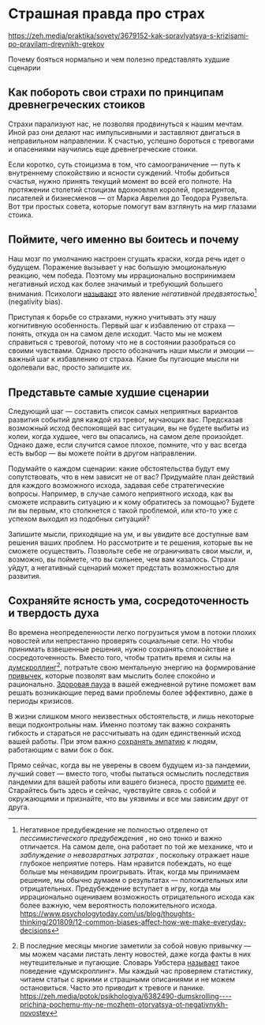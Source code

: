 # Страшная правда про страх

<https://zeh.media/praktika/sovety/3679152-kak-spravlyatsya-s-krizisami-po-pravilam-drevnikh-grekov>

Почему бояться нормально и чем полезно представлять худшие сценарии

## Как побороть свои страхи по принципам древнегреческих стоиков

Страхи парализуют нас, не позволяя продвинуться к нашим мечтам. Иной раз они делают нас импульсивными и заставляют двигаться в неправильном направлении. К счастью, успешно бороться с тревогами и опасениями научились еще древнегреческие стоики.

Если коротко, суть стоицизма в том, что самоограничение — путь к внутреннему спокойствию и ясности суждений. Чтобы добиться счастья, нужно принять текущий момент во всей его полноте. На протяжении столетий стоицизм вдохновлял королей, президентов, писателей и бизнесменов — от Марка Аврелия до Теодора Рузвельта. Вот три простых совета, которые помогут вам взглянуть на мир глазами стоика.

## Поймите, чего именно вы боитесь и почему

Наш мозг по умолчанию настроен сгущать краски, когда речь идет о будущем. Поражение вызывает у нас большую эмоциональную реакцию, чем победа. Поэтому мы иррационально воспринимаем негативный исход как более значимый и требующий большего внимания. Психологи [называют](https://www.psychologytoday.com/us/blog/thoughts-thinking/201809/12-common-biases-affect-how-we-make-everyday-decisions) это явление _негативной предвзятостью_[^1] (negativity bias).

[^1]: Негативное предубеждение не полностью отделено от _пессимистического предубеждения_ , но оно тонко и важно отличается. На самом деле, она работает по той же механике, что и _заблуждение о невозвратных затратах_ , поскольку отражает наше глубокое неприятие потерь. Нам нравится побеждать, но еще больше мы ненавидим проигрывать. Итак, когда мы принимаем решение, мы обычно думаем о результатах — положительных или отрицательных. Предубеждение вступает в игру, когда мы иррационально оцениваем возможность отрицательного исхода как более важную, чем вероятность положительного исхода. <https://www.psychologytoday.com/us/blog/thoughts-thinking/201809/12-common-biases-affect-how-we-make-everyday-decisions>

Приступая к борьбе со страхами, нужно учитывать эту нашу когнитивную особенность. Первый шаг к избавлению от страха — понять, откуда он на самом деле исходит. Часто мы не можем справиться с тревогой, потому что не в состоянии разобраться со своими чувствами. Однако просто обозначить наши мысли и эмоции — важный шаг к избавлению от страха. Какие бы пугающие мысли ни одолевали вас, просто запишите их.

## Представьте самые худшие сценарии

Следующий шаг — составить список самых неприятных вариантов развития событий для каждой из тревог, мучающих вас. Предсказав возможный исход беспокоящей вас ситуации, вы не будете выбиты из колеи, когда худшее, чего вы опасались, на самом деле произойдет. Однако даже, если случится самое плохое, помните, что у вас всегда есть выбор — вы можете пойти в другом направлении.

Подумайте о каждом сценарии: какие обстоятельства будут ему сопутствовать, что в нем зависит не от вас? Придумайте план действий для каждого возможного исхода, задавая себе стратегические вопросы. Например, в случае самого неприятного исхода, как вы сможете исправить ситуацию и к кому обратитесь за помощью? Будете ли вы первым, кто столкнется с такой проблемой, или кто-то уже с успехом выходил из подобных ситуаций?

Запишите мысли, приходящие на ум, и вы увидите все доступные вам решения ваших проблем. Но рассмотрите и те решения, которые вы не сможете осуществить. Позвольте себе не ограничивать свои мысли, и, возможно, вы поймете, что вы сильнее, чем вам казалось. Страхи уйдут, а негативный сценарий может предстать возможностью для развития.

## Сохраняйте ясность ума, сосредоточенность и твердость духа

Во времена неопределенности легко погрузиться умом в потоки плохих новостей или непрестанно проверять социальные сети. Но чтобы принимать взвешенные решения, нужно сохранять спокойствие и сосредоточенность. Вместо того, чтобы тратить время и силы на [думскроллинг](https://zeh.media/potok/psikhologiya/6382490-dumskrolling----prichina-pochemu-my-ne-mozhem-otorvatsya-ot-negativnykh-novostey)[^2], потратьте свою ментальную энергию на формирование [привычек](https://zeh.media/praktika/rabota/6230541-mayndfulnes), которые позволят вам мыслить более спокойно и рационально. [Здоровая пауза](https://zeh.media/zhizn/idei/6408952-tvorcheskaya-prazdnost-a-ne-bezdelye-pochemu-vremya-ot-vremeni-stoit-ne-delat-voobshche-nichego) в вашей ежедневной рутине поможет вам решать возникающие перед вами проблемы более эффективно, даже в периоды кризисов.

[^2]: В последние месяцы многие заметили за собой новую привычку — мы можем часами листать ленту новостей, даже когда факты в них неутешительные и пугающие. Словарь Уэбстера [называет](https://www.merriam-webster.com/words-at-play/doomsurfing-doomscrolling-words-were-watching) такое поведение «думскроллинг». Мы каждый час проверяем статистику, читаем статьи с яркими и страшными описаниями и не можем остановиться. Часто это приводит к тревоге и панике. <https://zeh.media/potok/psikhologiya/6382490-dumskrolling----prichina-pochemu-my-ne-mozhem-otorvatsya-ot-negativnykh-novostey>

В жизни слишком много неизвестных обстоятельств, и лишь некоторые вещи подконтрольны нам. Именно поэтому так важно сохранять гибкость и стараться не рассчитывать на один единственный исход вашей работы. При этом важно [сохранять эмпатию](https://zeh.media/potok/psikhich/5398417-5-sposobov-razvivat-svoy-emotsionalny-intellekt-ezhednevno) к людям, работающим с вами бок о бок.

Прямо сейчас, когда вы не уверены в своем будущем из-за пандемии, лучший совет — вместо того, чтобы пытаться осмыслить последствия пандемии для вашей работы или вашего бизнеса, просто [примите](https://zeh.media/zhizn/tryevozhnost/3714968-perezhivayete-o-budushchem-vot-tri-soveta-kak-spravitsya) ее. Старайтесь быть здесь и сейчас, чувствуйте связь с собой и окружающими и признайте, что вы уязвимы и все мы зависим друг от друга.
